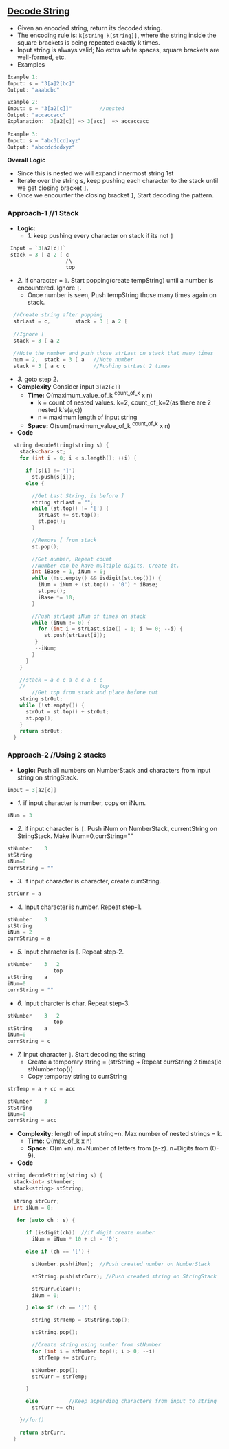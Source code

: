 ## [Decode String](https://leetcode.com/problems/decode-string/)
- Given an encoded string, return its decoded string.
- The encoding rule is: `k[string k[string]]`, where the string inside the square brackets is being repeated exactly k times. 
- Input string is always valid; No extra white spaces, square brackets are well-formed, etc.
- Examples
```c
Example 1:
Input: s = "3[a]2[bc]"
Output: "aaabcbc"

Example 2:
Input: s = "3[a2[c]]"         //nested
Output: "accaccacc"
Explanation:  3[a2[c]] => 3[acc]  => accaccacc
          
Example 3:
Input: s = "abc3[cd]xyz"
Output: "abccdcdcdxyz"
```

**Overall Logic**
- Since this is nested we will expand innermost string 1st
- Iterate over the string s, keep pushing each character to the stack until we get closing bracket `]`.
- Once we encounter the closing bracket `]`, Start decoding the pattern.

### Approach-1  //1 Stack

- **Logic:**
  - *1.* keep pushing every character on stack if its not `]`
```c
 Input = `3[a2[c]]`
 stack = 3 [ a 2 [ c 
                   /\
                   top
```
  - *2.* if character = `]`. Start popping(create tempString) until a number is encountered. Ignore `[`.
    - Once number is seen, Push tempString those many times again on stack.
```c
  //Create string after popping
  strLast = c,        stack = 3 [ a 2 [ 
  
  //Ignore [
  stack = 3 [ a 2
  
  //Note the number and push those strLast on stack that many times
  num = 2,  stack = 3 [ a   //Note number
  stack = 3 [ a c c         //Pushing strLast 2 times
```
  - *3.* goto step 2.
- **Complexity** Consider input `3[a2[c]]`
  - **Time:** O(maximum_value_of_k <sup>count_of_k</sup> x n)
    - k = count of nested values. k=2, count_of_k=2(as there are 2 nested k's(a,c))
    - n = maximum length of input string
  - **Space:** O(sum(maximum_value_of_k <sup>count_of_k</sup> x n)
- **Code**
```c++
  string decodeString(string s) {
    stack<char> st;
    for (int i = 0; i < s.length(); ++i) {

      if (s[i] != ']')
        st.push(s[i]);
      else {

        //Get Last String, ie before ]
        string strLast = "";
        while (st.top() != '[') {
          strLast += st.top();
          st.pop();
        }

        //Remove [ from stack
        st.pop();

        //Get number, Repeat count
        //Number can be have multiple digits, Create it.
        int iBase = 1, iNum = 0;
        while (!st.empty() && isdigit(st.top())) {
          iNum = iNum + (st.top() - '0') * iBase;
          st.pop();
          iBase *= 10;
        }

        //Push strLast iNum of times on stack
        while (iNum != 0) {
          for (int i = strLast.size() - 1; i >= 0; --i) {
            st.push(strLast[i]);
         }
         --iNum;
        }
      }
    }

    //stack = a c c a c c a c c
    //                        top
        //Get top from stack and place before out
    string strOut;
    while (!st.empty()) {
      strOut = st.top() + strOut;
      st.pop();
    }
    return strOut;
  }
```

### Approach-2  //Using 2 stacks
- **Logic:** Push all numbers on NumberStack and characters from input string on stringStack.
```c
input = 3[a2[c]]
```
  - *1.* if input character is number, copy on iNum.
```c
iNum = 3
```
  - *2.* if input character is `[`. Push iNum on NumberStack, currentString on StringStack. Make iNum=0,currString=""
  ```c
  stNumber    3
  stString    
  iNum=0
  currString = ""
  ```
  - *3.* if input character is character, create currString.
  ```c
  strCurr = a
  ```
   - *4.* Input character is number. Repeat step-1.
```c
stNumber    3
stString    
iNum = 2
currString = a
```
  - *5.* Input character is `[`. Repeat step-2.
```c
stNumber    3   2
               top
stString    a
iNum=0
currString = ""
```
  - *6.* Input charcter is char. Repeat step-3.
```c
stNumber    3   2
               top
stString    a
iNum=0
currString = c
```
  - *7.* Input character `]`. Start decoding the string
    - Create a temporary string = (strString + Repeat currString 2 times(ie stNumber.top())
    - Copy temporay string to currString
```c
strTemp = a + cc = acc

stNumber    3 
stString    
iNum=0
currString = acc

```
- **Complexity:** length of input string=n. Max number of nested strings = k.
  - **Time:** O(max_of_k x n)
  - **Space:** O(m +n). m=Number of letters from (a-z). n=Digits from (0-9).
- **Code**
```c
string decodeString(string s) {
  stack<int> stNumber;
  stack<string> stString;
  
  string strCurr;
  int iNum = 0;  
  
   for (auto ch : s) {

      if (isdigit(ch))  //if digit create number
        iNum = iNum * 10 + ch - '0';

      else if (ch == '[') {

        stNumber.push(iNum);  //Push created number on NumberStack

        stString.push(strCurr); //Push created string on StringStack

        strCurr.clear();
        iNum = 0;

      } else if (ch == ']') {

        string strTemp = stString.top();

        stString.pop();

        //Create string using number from stNumber
        for (int i = stNumber.top(); i > 0; --i)
          strTemp += strCurr;

        stNumber.pop();
        strCurr = strTemp;

      }

      else          //Keep appending characters from input to string
        strCurr += ch;

    }//for()

    return strCurr;
  }  
```
